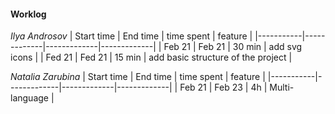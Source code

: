 #### Worklog

*Ilya Androsov*
| Start time  | End time | time spent | feature |
|-----------|-------------|-------------|-------------|
| Feb 21 | Feb 21 | 30 min | add svg icons |
| Fed 21 | Fed 21 | 15 min | add basic structure of the project |

*Natalia Zarubina*
| Start time  | End time | time spent | feature |
|-----------|-------------|-------------|-------------|
| Feb 21 | Feb 23 | 4h | Multi-language |
